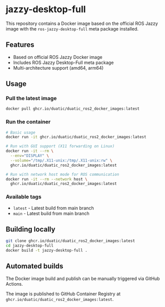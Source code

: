 # jazzy-desktop-full

This repository contains a Docker image based on the official ROS Jazzy image with the `ros-jazzy-desktop-full` meta package installed.

## Features

- Based on official ROS Jazzy Docker image
- Includes ROS Jazzy Desktop-Full meta package
- Multi-architecture support (amd64, arm64)

## Usage

### Pull the latest image

```bash
docker pull ghcr.io/duatic/duatic_ros2_docker_images:latest
```

### Run the container

```bash
# Basic usage
docker run -it ghcr.io/duatic/duatic_ros2_docker_images:latest

# Run with GUI support (X11 forwarding on Linux)
docker run -it --rm \
  --env="DISPLAY" \
  --volume="/tmp/.X11-unix:/tmp/.X11-unix:rw" \
  ghcr.io/duatic/duatic_ros2_docker_images:latest

# Run with network host mode for ROS communication
docker run -it --rm --network host \
  ghcr.io/duatic/duatic_ros2_docker_images:latest
```

### Available tags

- `latest` - Latest build from main branch
- `main` - Latest build from main branch

## Building locally

```bash
git clone ghcr.io/duatic/duatic_ros2_docker_images:latest
cd jazzy-desktop-full
docker build -t jazzy-desktop-full .
```

## Automated builds

The Docker image build and publish can be manually triggered via GitHub Actions.

The image is published to GitHub Container Registry at `ghcr.io/duatic/duatic_ros2_docker_images:latest`.
